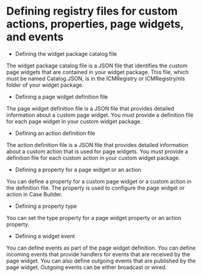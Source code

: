 # Defining registry files for custom actions, properties, page widgets, and events

- Defining the widget package catalog file

The widget package catalog file is a JSON file that identifies the custom page widgets that are contained in your widget package. This file, which must be named Catalog.JSON, is in the ICMRegistry or ICMRegistry/nls folder of your widget package.
- Defining a page widget definition file

The page widget definition file is a JSON file that provides detailed information about a custom page widget. You must provide a definition file for each page widget in your custom widget package.
- Defining an action definition file

The action definition file is a JSON file that provides detailed information about a custom action that is used for page widgets. You must provide a definition file for each custom action in your custom widget package.
- Defining a property for a page widget or an action

You can define a property for a custom page widget or a custom action in the definition file. The property is used to configure the page widget or action in Case Builder.
- Defining a property type

You can set the type property for a page widget property or an action property.
- Defining a widget event

You can define events as part of the page widget definition. You can define incoming events that provide handlers for events that are received by the page widget. You can also define outgoing events that are published by the page widget. Outgoing events can be either broadcast or wired.